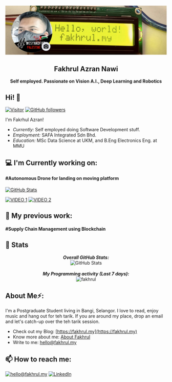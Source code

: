 ![Fakhrul azran Nawi](./banner.png)
<h2 align='center'>Fakhrul Azran Nawi</h2>
<p align='center'><b>Self employed. Passionate on Vision A.I., Deep Learning and Robotics</b></p>

<h2>Hi! 👋</h2>

[![Visitor](https://visitor-badge.laobi.icu/badge?page_id=fakhrul.fakhrul.github.io)](https://github.com/fakhrul) [![GitHub followers](https://img.shields.io/github/followers/laxmena.svg?style=social&label=Follow)](https://github.com/fakhrul?tab=followers)

I'm Fakrhul Azran! 
- <i>Currently:</i> Self employed doing Software Development stuff. 
- <i>Employment:</i> SAFA Integrated Sdn Bhd. 
- <i>Education:</i> MSc Data Science at UKM, and B.Eng Electronics Eng. at MMU

<h2>💻 I'm Currently working on:</h2>
<h4>#Autonomous Drone for landing on moving platform</h4>
<div>
  <p>
    <a href="https://github.com/fakhrul/drone_landing">
      <img src="https://github-readme-stats.vercel.app/api/pin/?username=fakhrul&repo=drone_landing&show_owner=True" alt="GitHub Stats" />
    </a>
  </p>
</div>

[![VIDEO 1](https://img.youtube.com/vi/w8bV-NbThaw/0.jpg)](https://www.youtube.com/watch?v=w8bV-NbThaw)
[![VIDEO 2](https://img.youtube.com/vi/XmQxOzOqzXs/0.jpg)](https://www.youtube.com/watch?vXmQxOzOqzXs)


<h2>💯 My previous work:</h2>
<h4>#Supply Chain Management using Blockchain</h4>

<h2>👀 Stats</h2>

<div>
 
  <p align="center">
  <b><em>Overall GitHub Stats:</em></b> <br/>
    <img src="https://github-readme-streak-stats.herokuapp.com/?user=fakhrul" alt="GitHub Stats" /> <br/><br/>
  <b><em>My Programming activity (Last 7 days):</em></b> <br/>
    <img src="https://github-readme-stats.vercel.app/api/wakatime?username=fakhrul" alt="fakhrul" />
  </p>
</div>

<h2> About Me⚡:</h2>

I'm a Postgraduate Student living in Bangi, Selangor. I love to read, enjoy music and hang out for teh tarik. If you are around my place, drop an email and let's catch-up over the teh tarik session.
 
- Check out my Blog: [https://fakhrul.my](https://fakhrul.my)
- Know more about me: [About Fakhrul](https://fakhrul.my/about)
- Write to me: [hello@fakhrul.my](mailto:hello@fakhrul.my)

<h2>📫 How to reach me:</h2>

<a href="mailto:hello@fakhrul.my">![hello@fakhrul.my](https://img.shields.io/badge/Gmail-D14836?style=for-the-badge&logo=gmail&logoColor=white)</a> <a href="https://www.linkedin.com/in/fakhrul/">![LinkedIn](https://img.shields.io/badge/LinkedIn-0077B5?style=for-the-badge&logo=linkedin&logoColor=white)</a>
